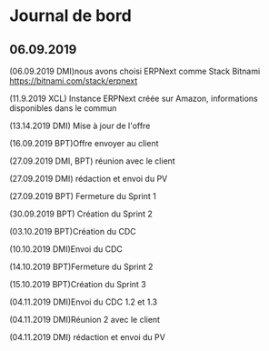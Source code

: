 # Journal de bord 
## 06.09.2019
(06.09.2019 DMI)nous avons choisi ERPNext comme Stack Bitnami
https://bitnami.com/stack/erpnext

(11.9.2019 XCL) Instance ERPNext créée sur Amazon, informations disponibles dans le commun

(13.14.2019 DMI) Mise à jour de l'offre

(16.09.2019 BPT)Offre envoyer au client

(27.09.2019 DMI, BPT) réunion avec le client

(27.09.2019 DMI) rédaction et envoi du PV

(27.09.2019 BPT) Fermeture du Sprint 1

(30.09.2019 BPT) Création du Sprint 2

(03.10.2019 BPT)Création du CDC

(10.10.2019 DMI)Envoi du CDC

(14.10.2019 BPT)Fermeture du Sprint 2

(15.10.2019 BPT)Création du Sprint 3

(04.11.2019 DMI)Envoi du CDC 1.2 et 1.3

(04.11.2019 DMI)Réunion 2 avec le client

(04.11.2019 DMI) rédaction et envoi du PV
